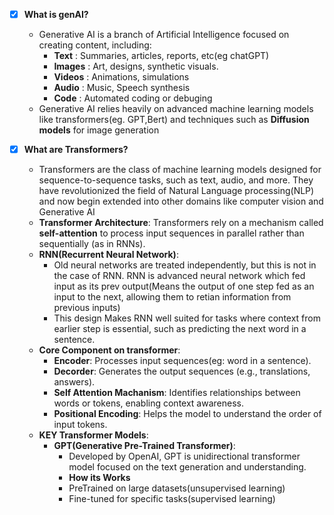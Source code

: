 - [x] **What is genAI?**
    *   Generative AI is a branch of Artificial Intelligence focused on creating content, including:
        *   **Text** : Summaries, articles, reports, etc(eg chatGPT)
        *   **Images** : Art, designs, synthetic visuals.
        *   **Videos** : Animations, simulations
        *   **Audio** : Music, Speech synthesis
        *   **Code** : Automated coding or debuging
    *   Generative AI relies heavily on advanced machine learning models like transformers(eg. GPT,Bert)
    and techniques such as **Diffusion models** for image generation

- [x] **What are Transformers?**
    *   Transformers are the class of machine learning models designed for sequence-to-sequence tasks, such as text, audio, and more. They have revolutionized the field of Natural Language processing(NLP) and now begin extended into other domains like computer vision and Generative AI
    *   **Transformer Architecture**: Transformers rely on a mechanism called **self-attention** to process input sequences in parallel
    rather than sequentially (as in RNNs).
    *   **RNN(Recurrent Neural Network)**: 
        *   Old neural networks are treated independently, but this is not in the case of RNN.
        RNN is advanced neural network which fed input as its prev output(Means the output of one step fed as an input to the next, allowing them to retian information from previous inputs)
        *   This design Makes RNN well suited for tasks where context from earlier step is essential, such as predicting the next word in a sentence.   
    *   **Core Component on transformer**:
        *   **Encoder**: Processes input sequences(eg: word in a sentence).
        *   **Decorder**: Generates the output sequences (e.g., translations, answers).
        *   **Self Attention Machanism**: Identifies relationships between words or tokens, enabling context awareness.
        *   **Positional Encoding**: Helps the model to understand the order of input tokens.
    *   **KEY Transformer Models**: 
        *   **GPT(Generative Pre-Trained Transformer)**:
            *   Developed by OpenAI, GPT is unidirectional transformer model focused on the text generation and understanding.
            * **How its Works**
            *   PreTrained on large datasets(unsupervised learning)
            *   Fine-tuned for specific tasks(supervised learning)
        






